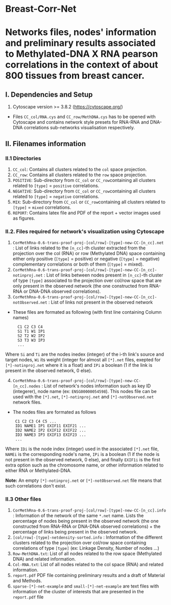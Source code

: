 # Breast-Corr-Net

# Networks files, nodes' information and preliminary results associated to Methylated-DNA X RNA pearson correlations in the context of about 800 tissues from breast cancer.

## I. Dependencies and Setup

1. Cytoscape version >= 3.8.2 (https://cytoscape.org/)

- Files `CC_col/RNA.cys` and `CC_row/MethDNA.cys` has to be opened with Cytoscape and contains network style presets for RNA-RNA and DNA-DNA correlations sub-networks visualisation respectively.

## II. Filenames information

### II.1 Directories

1. `CC_col`:  Contains all clusters related to the `col` space projection.
2. `CC_row`: Contains all clusters related to the `row` space projection.
3. `POSITIVE`: Sub-directory from `CC_col` or `CC_row`containing all clusters related to `[type]` = `positive` correlations.
4. `NEGATIVE`: Sub-directory from `CC_col` or `CC_row`containing all clusters related to `[type]` = `negative` correlations.
5. `MIX`: Sub-directory from `CC_col` or `CC_row`containing all clusters related to `[type]` = `mixed` correlations.
6. `REPORT`: Contains latex file and PDF of the report + vector images used as figures.

### II.2. Files required for network's visualization using Cytoscape

1. `CorMethRna-0.6-trans-proof-proj-[col/row]-[type]-new-CC-[n_cc].net` : List of links related to the `[n_cc]`-th cluster extracted from the projection over the col (RNA) or row (Methylated DNA) space containing either only positive (`[type]` = positive) or negative (`[type]` = negative) complementary correlations or both of them (`[type]` = mixed).
2. `CorMethRna-0.6-trans-proof-proj-[col/row]-[type]-new-CC-[n_cc]-notinproj.net` : List of links between nodes present in `[n_cc]`-th cluster of type `[type]` associated to the projection over col/row space  that are only present in the observed network (the one constructed from RNA-RNA or DNA-DNA observed correlations).
3. `CorMethRna-0.6-trans-proof-proj-[col/row]-[type]-new-CC-[n_cc]-notObserved.net`  : List of links not present in the observed network

- These files are formated as following (with first line containing Column names)
	
        C1 C2 C3 C4
        S1 T1 W1 IP1
        S2 T2 W2 IP2
        S3 T3 W3 IP3
        ...
	
Where `Si` and `Ti` are the nodes inedex (integer) of the i-th link's source and target nodes, `Wi` its weight (integer for almost all `[*].net` files, exepted for `[*]-notinproj.net` where it is a float) and `IPi` a boolean (1 if the link is present in the observed network, 0 else).

4. `CorMethRna-0.6-trans-proof-proj-[col/row]-[type]-new-CC-[n_cc].nodes` : List of network's nodes information such as key ID (integerer), node name (ex: `ENSG00000054598`). This nodes file can be used with the `[*].net`, `[*]-notinproj.net` and `[*]-notObserved.net` network files.

- The nodes files are formated as follows
	
       C1 C2 C3 C4 C5 ...
       ID1 NAME1 IP1 EXIF11 EXIF21 ...
       ID2 NAME2 IP2 EXIF12 EXIF22 ...
       ID3 NAME3 IP3 EXIF13 EXIF23 ...
       ...
	
Where `IDi` is the node index (integer) used in the associated `[*].net` file, `NAMEi` is the corresponding node's name, `IPi` is a boolean (1 if the node is not present in the observed network, 0 else), and finally `EXIF1i` is the first extra option such as the chromosome name, or other information related to either RNA or Methylated-DNA.


**Note:** An empty `[*]-notinproj.net` or `[*]-notObserved.net` file means that such correlations don't exist.
### II.3 Other files

1. `CorMethRna-0.6-trans-proof-proj-[col/row]-[type]-new-CC-[n_cc].info` : Information of the network of the same `*.net` name. Lists the percentage of nodes being present in the observed network (the one constructed from RNA-RNA or DNA-DNA observed correlations) + the percentage of links being present in the observed network.
2. `[col/row]-[type]-netdensity-sorted.info` : Information of the different clusters related to the projection over col/row space containing correlations of type `[type]` (ex: Linkage Density, Number of nodes ...)
3. `Row-MethDNA.txt`: List of all nodes related to the row space (Methylated DNA) and related information.
4. `Col-RNA.txt`: List  of all nodes related to the col space (RNA) and related information.
5. `report.pdf` PDF file containing preliminary results and a draft of Material and Methods.
5. `sparse-[*]-net-example` and `small-[*]-net-example` are text files with information of the cluster of interests that are presented in the `report.pdf` file

